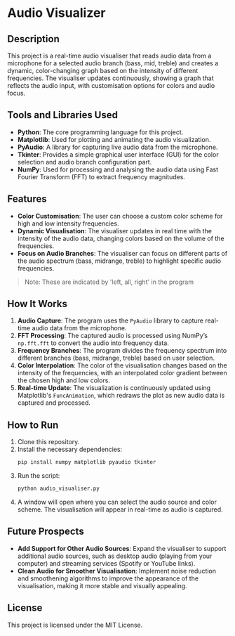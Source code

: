 
# Audio Visualizer

## Description
This project is a real-time audio visualiser that reads audio data from a microphone for a selected audio branch (bass, mid, treble) and creates a dynamic, color-changing graph based on the intensity of different frequencies. The visualiser updates continuously, showing a graph that reflects the audio input, with customisation options for colors and audio focus.

## Tools and Libraries Used
- **Python**: The core programming language for this project.
- **Matplotlib**: Used for plotting and animating the audio visualization.
- **PyAudio**: A library for capturing live audio data from the microphone.
- **Tkinter**: Provides a simple graphical user interface (GUI) for the color selection and audio branch configuration part.
- **NumPy**: Used for processing and analysing the audio data using Fast Fourier Transform (FFT) to extract frequency magnitudes.

## Features
- **Color Customisation**: The user can choose a custom color scheme for high and low intensity frequencies.
- **Dynamic Visualisation**: The visualiser updates in real time with the intensity of the audio data, changing colors based on the volume of the frequencies.
- **Focus on Audio Branches**: The visualiser can focus on different parts of the audio spectrum (bass, midrange, treble) to highlight specific audio frequencies. 
> Note: These are indicated by 'left, all, right' in the program 

## How It Works
1. **Audio Capture**: The program uses the `PyAudio` library to capture real-time audio data from the microphone.
2. **FFT Processing**: The captured audio is processed using NumPy’s `np.fft.fft` to convert the audio into frequency data.
3. **Frequency Branches**: The program divides the frequency spectrum into different branches (bass, midrange, treble) based on user selection.
4. **Color Interpolation**: The color of the visualisation changes based on the intensity of the frequencies, with an interpolated color gradient between the chosen high and low colors.
5. **Real-time Update**: The visualization is continuously updated using Matplotlib's `FuncAnimation`, which redraws the plot as new audio data is captured and processed.

## How to Run
1. Clone this repository.
2. Install the necessary dependencies:
   ```bash
   pip install numpy matplotlib pyaudio tkinter
   ```
3. Run the script:
   ```bash
   python audio_visualiser.py
   ```
4. A window will open where you can select the audio source and color scheme. The visualisation will appear in real-time as audio is captured.

## Future Prospects
- **Add Support for Other Audio Sources**: Expand the visualiser to support additional audio sources, such as desktop audio (playing from your computer) and streaming services (Spotify or YouTube links).
- **Clean Audio for Smoother Visualisation**: Implement noise reduction and smoothening algorithms to improve the appearance of the visualisation, making it more stable and visually appealing.

## License
This project is licensed under the MIT License.
